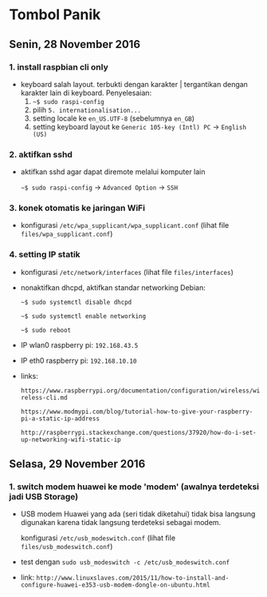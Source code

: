 # Tombol Panik

## Senin, 28 November 2016
### 1. install raspbian cli only
* keyboard salah layout. terbukti dengan karakter | tergantikan dengan karakter lain di keyboard.
  Penyelesaian:
  1. `~$ sudo raspi-config`
  2. pilih `5. internationalisation...`
  3. setting locale ke `en_US.UTF-8` (sebelumnya `en_GB`)
  4. setting keyboard layout ke `Generic 105-key (Intl) PC` -> `English (US)`

### 2. aktifkan sshd
* aktifkan sshd agar dapat diremote melalui komputer lain

  `~$ sudo raspi-config` -> `Advanced Option` -> `SSH`

### 3. konek otomatis ke jaringan WiFi
* konfigurasi `/etc/wpa_supplicant/wpa_supplicant.conf` (lihat file `files/wpa_supplicant.conf`)

### 4. setting IP statik
* konfigurasi `/etc/network/interfaces` (lihat file `files/interfaces`)
* nonaktifkan dhcpd, aktifkan standar networking Debian:
  
  `~$ sudo systemctl disable dhcpd`

  `~$ sudo systemctl enable networking`

  `~$ sudo reboot`
* IP wlan0 raspberry pi: `192.168.43.5`
* IP eth0 raspberry pi: `192.168.10.10`
* links:

  `https://www.raspberrypi.org/documentation/configuration/wireless/wireless-cli.md`

  `https://www.modmypi.com/blog/tutorial-how-to-give-your-raspberry-pi-a-static-ip-address`

  `http://raspberrypi.stackexchange.com/questions/37920/how-do-i-set-up-networking-wifi-static-ip`

## Selasa, 29 November 2016
### 1. switch modem huawei ke mode 'modem' (awalnya terdeteksi jadi USB Storage)
* USB modem Huawei yang ada (seri tidak diketahui) tidak bisa langsung digunakan karena tidak langsung terdeteksi sebagai modem.

  konfigurasi `/etc/usb_modeswitch.conf` (lihat file `files/usb_modeswitch.conf`)

* test dengan `sudo usb_modeswitch -c /etc/usb_modeswitch.conf`

* link: `http://www.linuxslaves.com/2015/11/how-to-install-and-configure-huawei-e353-usb-modem-dongle-on-ubuntu.html`
